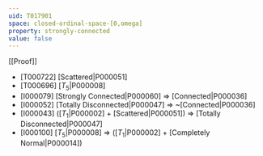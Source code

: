 ```yaml
---
uid: T017901
space: closed-ordinal-space-[0,omega]
property: strongly-connected
value: false
---
```

[[Proof]]

* [T000722] [Scattered|P000051]
* [T000696] [$T_5$|P000008]
* [I000079] [Strongly Connected|P000060] => [Connected|P000036]
* [I000052] [Totally Disconnected|P000047] => ~[Connected|P000036]
* [I000043] ([$T_1$|P000002] + [Scattered|P000051]) => [Totally Disconnected|P000047]
* [I000100] [$T_5$|P000008] => ([$T_1$|P000002] + [Completely Normal|P000014])

